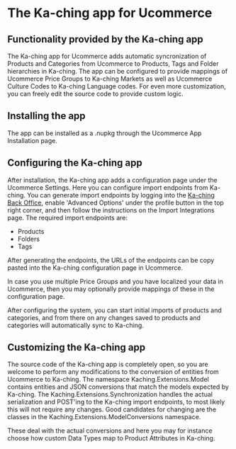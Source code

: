 ﻿# The Ka-ching app for Ucommerce

## Functionality provided by the Ka-ching app

The Ka-ching app for Ucommerce adds automatic syncronization of Products and Categories from Ucommerce to Products, Tags and Folder hierarchies in Ka-ching.
The app can be configured to provide mappings of Ucommerce Price Groups to Ka-ching Markets as well as Ucommerce Culture Codes to Ka-ching Language codes.
For even more customization, you can freely edit the source code to provide custom logic.

## Installing the app

The app can be installed as a .nupkg through the Ucommerce App Installation page.

## Configuring the Ka-ching app

After installation, the Ka-ching app adds a configuration page under the Ucommerce Settings.
Here you can configure import endpoints from Ka-ching. You can generate import endpoints by logging into the [Ka-ching Back Office](https://backoffice.ka-ching.dk), enable 'Advanced Options' under the profile button in the top right corner, and then follow the instructions on the Import Integrations page.
The required import endpoints are:

* Products
* Folders
* Tags

After generating the endpoints, the URLs of the endpoints can be copy pasted into the Ka-ching configuration page in Ucommerce.

In case you use multiple Price Groups and you have localized your data in Ucommerce, then you may optionally provide mappings of these in the configuration page.

After configuring the system, you can start initial imports of products and categories, and from there on any changes saved to products and categories will automatically sync to Ka-ching.

## Customizing the Ka-ching app

The source code of the Ka-ching app is completely open, so you are welcome to perform any modifications to the conversion of entities from Ucommerce to Ka-ching.
The namespace Kaching.Extensions.Model contains entities and JSON conversions that match the models expected by Ka-ching. The Kaching.Extensions.Synchronization handles the actual serialization and POST'ing to the Ka-ching import endpoints, to most likely this will not require any changes.
Good candidates for changing are the classes in the Kaching.Extensions.ModelConversions namespace. 

These deal with the actual conversions and here you may for instance choose how custom Data Types map to Product Attributes in Ka-ching.
